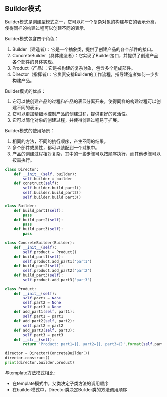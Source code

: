 ## Builder模式

Builder模式是创建型模式之一，它可以将一个复杂对象的构建与它的表示分离，使得同样的构建过程可以创建不同的表示。

Builder模式包含四个角色：

1. Builder（建造者）：它是一个抽象类，提供了创建产品的各个部件的接口。
2. ConcreteBuilder（具体建造者）：它实现了Builder接口，并提供了创建产品各个部件的具体实现。
3. Product（产品）：它是被构建的复杂对象，包含多个组成部件。
4. Director（指挥者）：它负责安排Builder的工作流程，指导建造者如何一步步构建产品。

Builder模式的优点：

1. 它可以使创建产品的过程和产品的表示分离开来，使得同样的构建过程可以创建不同的表示。
2. 它可以更加精细地控制产品的创建过程，提供更好的灵活性。
3. 它可以简化对象的创建过程，并使得创建过程易于扩展。

Builder模式的使用场景：

1. 相同的方法，不同的执行顺序，产生不同的结果。
2. 多个部件或属性，都可以装配到一个对象中。
3. 产品的创建过程相对复杂，其中的一些步骤可以按顺序执行，而其他步骤可以按需执行。

```python
class Director:
    def __init__(self, builder):
        self.builder = builder
    def construct(self):
        self.builder.build_part1()
        self.builder.build_part2()
        self.builder.build_part3()

class Builder:
    def build_part1(self):
        pass
    def build_part2(self):
        pass
    def build_part3(self):
        pass

class ConcreteBuilder(Builder):
    def __init__(self):
        self.product = Product()
    def build_part1(self):
        self.product.add_part1('part1')
    def build_part2(self):
        self.product.add_part2('part2')
    def build_part3(self):
        self.product.add_part3('part3')

class Product:
    def __init__(self):
        self.part1 = None
        self.part2 = None
        self.part3 = None
    def add_part1(self, part1):
        self.part1 = part1
    def add_part2(self, part2):
        self.part2 = part2
    def add_part3(self, part3):
        self.part3 = part3
    def __str__(self):
        return 'Product: part1={}, part2={}, part3={}'.format(self.part1, self.part2, self.part3)

director = Director(ConcreteBuilder())
director.construct()
print(director.builder.product)
```
与template方法模式相比:
- 在template模式中，父类决定子类方法的调用顺序
- 在builder模式中，Director类决定Builder类的方法调用顺序
